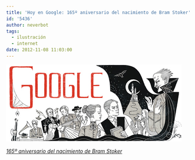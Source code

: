 ```yaml
---
title: 'Hoy en Google: 165º aniversario del nacimiento de Bram Stoker'
id: '5436'
author: neverbot
tags:
  - ilustración
  - internet
date: 2012-11-08 11:03:00
---
```


[![](./hoy-en-google-165o-aniversario-del-nacimiento-de-bram-stoker/google_165_bram_stoker.jpeg "165 aniversario del nacimiento de Bram Stoker")](./hoy-en-google-165o-aniversario-del-nacimiento-de-bram-stoker/google_165_bram_stoker.jpeg)

[_165º aniversario del nacimiento de Bram Stoker_](https://www.google.es/#q=Bram+Stoker)